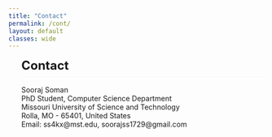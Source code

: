 ```yaml
---
title: "Contact"
permalink: /cont/
layout: default
classes: wide
---
```

<style>
h1 {
    all: unset; /* Reset all styles */
    display: block; /* Ensure it behaves like a block element */
    border-bottom: 0.5px solid #f5f5f5; /* Lighten the underline further */
    padding-bottom: 0.5rem; /* Add space between text and underline */
    font-size: 1.5rem; /* Adjust font size */
    font-weight: bold; /* Ensure it's bold */
    text-align: left; /* Align text to the left */
    margin-left: 5%; /* Align with text block */
    margin-bottom: 1rem; /* Add space below */
    margin-top: 1rem; /* Add space below */
}
.text-block {
    margin-left: 5%; /* Align with text block */
    text-align: justify;
}    
</style>
  <h1>Contact</h1>

<div class="text-block">
  Sooraj Soman<br>
  PhD Student, Computer Science Department<br>
  Missouri University of Science and Technology<br>  
  Rolla, MO - 65401, United States<br>  
  Email: <a href="mailto:ss4kx@mst.edu" style="text-decoration: none;">ss4kx@mst.edu</a>, <a href="mailto:soorajss1729@gmail.com" style="text-decoration: none;">soorajss1729@gmail.com</a><br>
</div>
